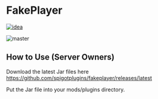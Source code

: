 # FakePlayer

[![idea](https://www.elegantobjects.org/intellij-idea.svg)](https://www.jetbrains.com/idea/)

![master](https://github.com/spigotplugins/fakeplayer/workflows/build/badge.svg)

## How to Use (Server Owners)

Download the latest Jar files here https://github.com/spigotplugins/fakeplayer/releases/latest

Put the Jar file into your mods/plugins directory.
